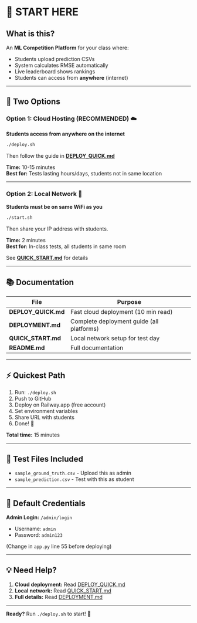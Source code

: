# 🚀 START HERE

## What is this?

An **ML Competition Platform** for your class where:
- Students upload prediction CSVs
- System calculates RMSE automatically
- Live leaderboard shows rankings
- Students can access from **anywhere** (internet)

---

## 🎯 Two Options

### Option 1: Cloud Hosting (RECOMMENDED) ☁️
**Students access from anywhere on the internet**

```bash
./deploy.sh
```

Then follow the guide in **[DEPLOY_QUICK.md](DEPLOY_QUICK.md)**

**Time:** 10-15 minutes  
**Best for:** Tests lasting hours/days, students not in same location

---

### Option 2: Local Network 📡
**Students must be on same WiFi as you**

```bash
./start.sh
```

Then share your IP address with students.

**Time:** 2 minutes  
**Best for:** In-class tests, all students in same room

See **[QUICK_START.md](QUICK_START.md)** for details

---

## 📚 Documentation

| File | Purpose |
|------|---------|
| **DEPLOY_QUICK.md** | Fast cloud deployment (10 min read) |
| **DEPLOYMENT.md** | Complete deployment guide (all platforms) |
| **QUICK_START.md** | Local network setup for test day |
| **README.md** | Full documentation |

---

## ⚡ Quickest Path

1. Run: `./deploy.sh`
2. Push to GitHub
3. Deploy on Railway.app (free account)
4. Set environment variables
5. Share URL with students
6. Done! 🎉

**Total time:** 15 minutes

---

## 🧪 Test Files Included

- `sample_ground_truth.csv` - Upload this as admin
- `sample_prediction.csv` - Test with this as student

---

## 🔐 Default Credentials

**Admin Login:** `/admin/login`
- Username: `admin`
- Password: `admin123`

(Change in `app.py` line 55 before deploying)

---

## 💡 Need Help?

1. **Cloud deployment:** Read [DEPLOY_QUICK.md](DEPLOY_QUICK.md)
2. **Local network:** Read [QUICK_START.md](QUICK_START.md)
3. **Full details:** Read [DEPLOYMENT.md](DEPLOYMENT.md)

---

**Ready?** Run `./deploy.sh` to start! 🚀
